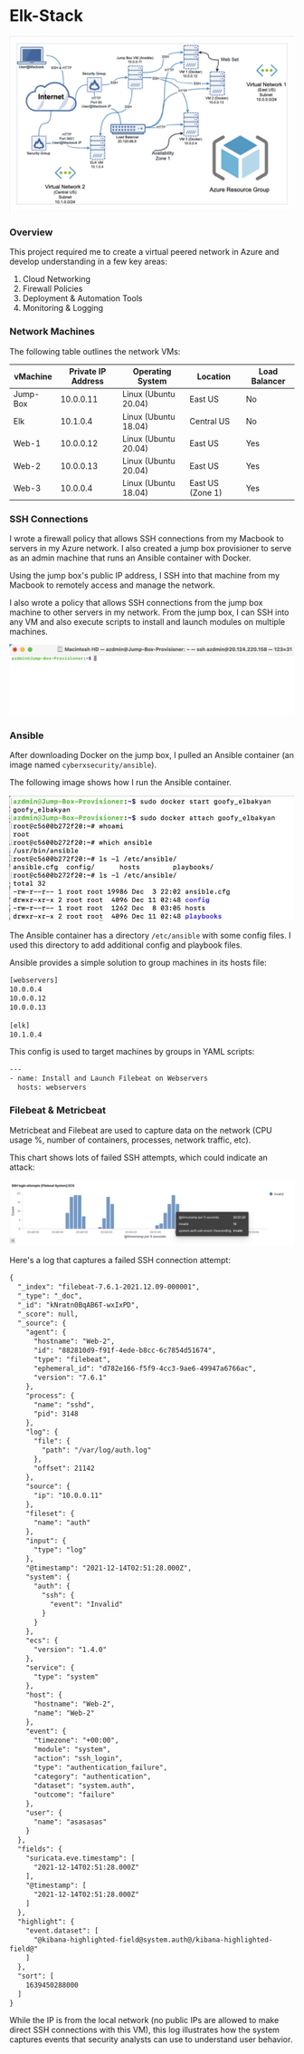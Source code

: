 # Elk-Stack

![](images/ElkNetworkDiagram.png)
### Overview

This project required me to create a virtual peered network in Azure and develop understanding in a few key areas:

<ol>
  <li>Cloud Networking</li>
  <li>Firewall Policies</li>
  <li>Deployment & Automation Tools</li>
  <li>Monitoring & Logging</li>
</ol>

### Network Machines

The following table outlines the network VMs:

| vMachine  | Private IP Address  | Operating System  | Location | Load Balancer
|---|---|---|---|---|
| Jump-Box  | 10.0.0.11  | Linux (Ubuntu 20.04) | East US | No
| Elk  | 10.1.0.4  | Linux (Ubuntu 18.04)  | Central US | No
| Web-1  | 10.0.0.12  | Linux (Ubuntu 20.04) | East US | Yes
| Web-2  | 10.0.0.13  | Linux (Ubuntu 20.04)  | East US | Yes
| Web-3  | 10.0.0.4  | Linux (Ubuntu 18.04) | East US (Zone 1) | Yes

### SSH Connections

I wrote a firewall policy that allows SSH connections from my Macbook to servers in my Azure network. I also created a jump box provisioner to serve as an admin machine that runs an Ansible container with Docker.

Using the jump box's public IP address, I SSH into that machine from my Macbook to remotely access and manage the network. 

I also wrote a policy that allows SSH connections from the jump box machine to other servers in my network. From the jump box, I can SSH into any VM and also execute scripts to install and launch modules on multiple machines.

![](images/JumpBox.png)

### Ansible

After downloading Docker on the jump box, I pulled an Ansible container (an image named ```cyberxsecurity/ansible```).

The following image shows how I run the Ansible container.

![](images/AnsibleContainer.png)

The Ansible container has a directory ```/etc/ansible``` with some config files. I used this directory to add additional config and playbook files.

Ansible provides a simple solution to group machines in its hosts file:

```
[webservers]
10.0.0.4
10.0.0.12
10.0.0.13

[elk]
10.1.0.4
```

This config is used to target machines by groups in YAML scripts:

```
---
- name: Install and Launch Filebeat on Webservers
  hosts: webservers
```

### Filebeat & Metricbeat

Metricbeat and Filebeat are used to capture data on the network (CPU usage %, number of containers, processes, network traffic, etc). 

This chart shows lots of failed SSH attempts, which could indicate an attack:

![](images/Filebeat-Failed-SSH-Attempts.png)

Here's a log that captures a failed SSH connection attempt:
```
{
  "_index": "filebeat-7.6.1-2021.12.09-000001",
  "_type": "_doc",
  "_id": "kNratn0BqAB6T-wxIxPD",
  "_score": null,
  "_source": {
    "agent": {
      "hostname": "Web-2",
      "id": "882810d9-f91f-4ede-b8cc-6c7854d51674",
      "type": "filebeat",
      "ephemeral_id": "d782e166-f5f9-4cc3-9ae6-49947a6766ac",
      "version": "7.6.1"
    },
    "process": {
      "name": "sshd",
      "pid": 3148
    },
    "log": {
      "file": {
        "path": "/var/log/auth.log"
      },
      "offset": 21142
    },
    "source": {
      "ip": "10.0.0.11"
    },
    "fileset": {
      "name": "auth"
    },
    "input": {
      "type": "log"
    },
    "@timestamp": "2021-12-14T02:51:28.000Z",
    "system": {
      "auth": {
        "ssh": {
          "event": "Invalid"
        }
      }
    },
    "ecs": {
      "version": "1.4.0"
    },
    "service": {
      "type": "system"
    },
    "host": {
      "hostname": "Web-2",
      "name": "Web-2"
    },
    "event": {
      "timezone": "+00:00",
      "module": "system",
      "action": "ssh_login",
      "type": "authentication_failure",
      "category": "authentication",
      "dataset": "system.auth",
      "outcome": "failure"
    },
    "user": {
      "name": "asasasas"
    }
  },
  "fields": {
    "suricata.eve.timestamp": [
      "2021-12-14T02:51:28.000Z"
    ],
    "@timestamp": [
      "2021-12-14T02:51:28.000Z"
    ]
  },
  "highlight": {
    "event.dataset": [
      "@kibana-highlighted-field@system.auth@/kibana-highlighted-field@"
    ]
  },
  "sort": [
    1639450288000
  ]
}
```

While the IP is from the local network (no public IPs are allowed to make direct SSH connections with this VM), this log illustrates how the system captures events that security analysts can use to understand user behavior.


